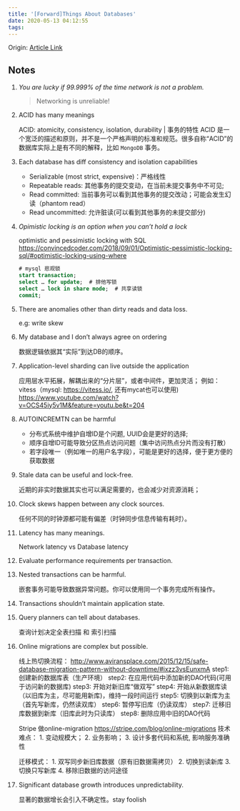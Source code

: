 ```yaml
---
title: '[Forward]Things About Databases'
date: 2020-05-13 04:12:55
tags:
---
```


Origin: [Article Link](https://medium.com/@rakyll/things-i-wished-more-developers-knew-about-databases-2d0178464f78)


## Notes

1. *You are lucky if 99.999% of the time network is not a problem.*

	> Networking is unreliable!

2. ACID has many meanings

	ACID: atomicity, consistency, isolation, durability | 事务的特性
	ACID 是一个宽泛的描述和原则，并不是一个严格声明的标准和规范。很多自称“ACID”的数据库实际上是有不同的解释，比如 `MongoDB` 事务。

3. Each database has diff consistency and isolation capabilities

	* Serializable (most strict, expensive)：严格线性
	* Repeatable reads: 其他事务的提交变动，在当前未提交事务中不可见;
	* Read committed: 当前事务可以看到其他事务的提交改动；可能会发生幻读（phantom read）
	* Read uncommitted: 允许脏读(可以看到其他事务的未提交部分)

4. *Opimistic locking is an option when you can’t hold a lock*

	optimistic and pessimistic locking with SQL
	https://convincedcoder.com/2018/09/01/Optimistic-pessimistic-locking-sql/#optimistic-locking-using-where

	```sql
	# mysql 悲观锁
	start transaction;
	select … for update;  # 排他写锁
	select … lock in share mode;  # 共享读锁
	commit;
	```

5. There are anomalies other than dirty reads and data loss.

	e.g: write skew

6. My database and I don’t always agree on ordering

	数据逻辑依据其“实际”到达DB的顺序。

7. Application-level sharding can live outside the application

	应用层水平拓展，解耦出来的“分片层”，或者中间件，更加灵活；
	例如：vitess（mysql: https://vitess.io/, 还有mycat也可以使用)
	https://www.youtube.com/watch?v=OCS45iy5v1M&feature=youtu.be&t=204

8. AUTOINCREMTN can be harmful

	*  分布式系统中维护自增ID是个问题, UUID会是更好的选择;
	* 顺序自增ID可能导致分区热点访问问题（集中访问热点分片而没有打散）
	* 若字段唯一（例如唯一的用户名字段），可能是更好的选择，便于更方便的获取数据

9. Stale data can be useful and lock-free.

	近期的非实时数据其实也可以满足需要的，也会减少对资源消耗；

10. Clock skews happen between any clock sources.

	任何不同的时钟源都可能有偏差（时钟同步信息传输有耗时）。

11. Latency has many meanings.

	Network latency vs Database latency

12. Evaluate performance requirements per transaction.
13. Nested transactions can be harmful.

	嵌套事务可能导致数据异常问题。你可以使用同一个事务完成所有操作。

14. Transactions shouldn’t maintain application state.
15. Query planners can tell about databases.

	查询计划决定全表扫描 和 索引扫描

16. Online migrations are complex but possible.

	线上热切换流程： http://www.aviransplace.com/2015/12/15/safe-database-migration-pattern-without-downtime/#ixzz3vsEunxmA
	step1: 创建新的数据库表（生产环境）
	step2: 在应用代码中添加新的DAO代码(可用于访问新的数据库)
	step3: 开始对新旧库“做双写”
	step4: 开始从新数据库读（以旧库为主，尽可能用新库)，维持一段时间运行
	step5: 切换到以新库为主（首先写新库，仍然读双库）
	step6: 暂停写旧库（仍读双库）
	step7: 迁移旧库数据到新库（旧库此时为只读库）
	step8: 删除应用中旧的DAO代码

	Stripe 做online-migration https://stripe.com/blog/online-migrations
	技术难点：
        1. 变动规模大；
		2. 业务影响；
		3. 设计多套代码和系统, 影响服务准确性

    迁移模式：
        1. 双写同步新旧库数据（原有旧数据需拷贝）
		2. 切换到读新库
		3. 切换只写新库
		4. 移除旧数据的访问途径

17. Significant database growth introduces unpredictability.

	显著的数据增长会引入不确定性。stay foolish
